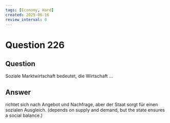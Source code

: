 ```yaml
---
tags: [Economy, Hard]
created: 2025-06-16
review_interval: 0
---
```


# Question 226

## Question

Soziale Marktwirtschaft bedeutet, die Wirtschaft …

## Answer

richtet sich nach Angebot und Nachfrage, aber der Staat sorgt für einen sozialen Ausgleich. (depends on supply and demand, but the state ensures a social balance.)
